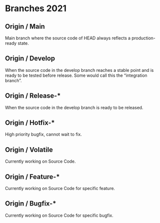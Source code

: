 # Branches  2021

## Origin / Main
Main branch where the source code of HEAD always reflects a production-ready state.

## Origin /  Develop  
When the source code in the develop branch reaches a stable point and is ready to be tested before release. Some would call this the “integration branch”.

## Origin / Release-*
When the source code in the develop branch is ready to be released.

## Origin / Hotfix-*
High priority bugfix, cannot wait to fix.

## Origin / Volatile
Currently working on Source Code.

## Origin / Feature-*
Currently working on Source Code for specific feature.

## Origin / Bugfix-*
Currently working on Source Code for specific bugfix.

